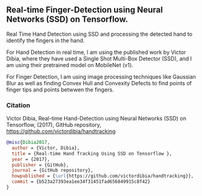 ## Real-time Finger-Detection using Neural Networks (SSD) on Tensorflow.

Real Time Hand Detection using SSD and processing the detected hand to identify the fingers in the hand.

For Hand Detection in real time, I am using the published work by Victor Dibia, where they have used a Single Shot Multi-Box Detector (SSD), and I am using their pretrained model on MobileNet (v1).

For Finger Detection, I am using image processing techniques like Gaussian Blur as well as finding Convex Hull and Convexity Defects to find points of finger tips and points betwwen the fingers.

### Citation

Victor Dibia, Real-time Hand-Detection using Neural Networks (SSD) on Tensorflow, (2017), GitHub repository, https://github.com/victordibia/handtracking
```bib
@misc{Dibia2017,
  author = {Victor, Dibia},
  title = {Real-time Hand Tracking Using SSD on Tensorflow },
  year = {2017},
  publisher = {GitHub},
  journal = {GitHub repository},
  howpublished = {\url{https://github.com/victordibia/handtracking}},
  commit = {b523a27393ea1ee34f31451fad656849915c8f42}
}
```

